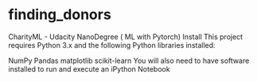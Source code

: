 # finding_donors
CharityML - Udacity NanoDegree ( ML with Pytorch)
Install
This project requires Python 3.x and the following Python libraries installed:

NumPy
Pandas
matplotlib
scikit-learn
You will also need to have software installed to run and execute an iPython Notebook
